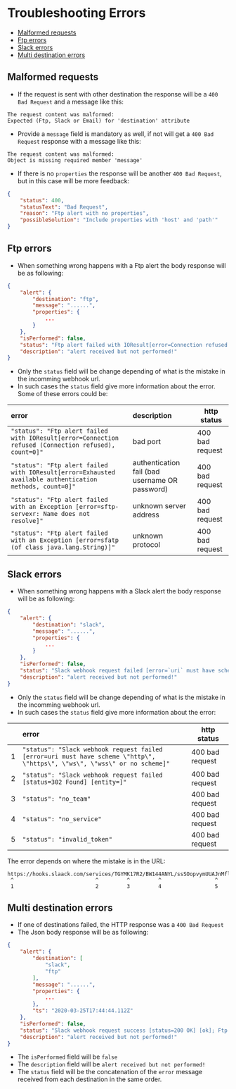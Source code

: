 # Troubleshooting Errors

* [Malformed requests](#malformed-requests)
* [Ftp errors](#ftp-errors)
* [Slack errors](#slack-errors)
* [Multi destination errors](#multi-destination-errors)



## Malformed requests

* If the request is sent with other destination the response will be a `400 Bad Request` and a message like this:
```
The request content was malformed:
Expected (Ftp, Slack or Email) for 'destination' attribute
```

* Provide a `message` field is mandatory as well, if not will get a `400 Bad Request` response with a message like this:
```
The request content was malformed:
Object is missing required member 'message'
```

* If there is no `properties` the response will be another `400 Bad Request`, but in this case will be more feedback:
```json
{
    "status": 400,
    "statusText": "Bad Request",
    "reason": "Ftp alert with no properties",
    "possibleSolution": "Include properties with 'host' and 'path'"
}
```



## Ftp errors

* When something wrong happens with a Ftp alert the body response will be as following:
```json
{
    "alert": {
        "destination": "ftp",
        "message": "......",
        "properties": {
            ...
        }
    },
    "isPerformed": false,
    "status": "Ftp alert failed with IOResult[error=Connection refused (Connection refused), count=0]",
    "description": "alert received but not performed!"
}
```

* Only the `status` field will be change depending of what is the mistake in the incomming webhook url.
* In such cases the `status` field give more information about the error. Some of these errors could be:

| error                                                                                                  | description                                   | http status     |
|:-------------------------------------------------------------------------------------------------------|:----------------------------------------------|-----------------|
|`"status": "Ftp alert failed with IOResult[error=Connection refused (Connection refused), count=0]"`    | bad port                                      | 400 bad request |
|`"status": "Ftp alert failed with IOResult[error=Exhausted available authentication methods, count=0]"` | authentication fail (bad username OR password)| 400 bad request |
|`"status": "Ftp alert failed with an Exception [error=sftp-servexr: Name does not resolve]"`            | unknown server address                        | 400 bad request |
|`"status": "Ftp alert failed with an Exception [error=sfatp (of class java.lang.String)]"`              | unknown protocol                              | 400 bad request |



## Slack errors

* When something wrong happens with a Slack alert the body response will be as following:
```json
{
    "alert": {
        "destination": "slack",
        "message": "......",
        "properties": {
            ...
        }
    },
    "isPerformed": false,
    "status": "Slack webhook request failed [error=`uri` must have scheme \"http\", \"https\", \"ws\", \"wss\" or no scheme]",
    "description": "alert received but not performed!"
}
```

* Only the `status` field will be change depending of what is the mistake in the incomming webhook url.
* In such cases the `status` field give more information about the error:

|   | error                                                                                                                     | http status     |
|---|:--------------------------------------------------------------------------------------------------------------------------|-----------------|
| 1 | `"status": "Slack webhook request failed [error=uri must have scheme \"http\", \"https\", \"ws\", \"wss\" or no scheme]"` | 400 bad request |
| 2 | `"status": "Slack webhook request failed [status=302 Found] [entity=]"`                                                   | 400 bad request |
| 3 | `"status": "no_team"`                                                                                                     | 400 bad request |
| 4 | `"status": "no_service"`                                                                                                  | 400 bad request |
| 5 | `"status": "invalid_token"`                                                                                               | 400 bad request |

The error depends on where the mistake is in the URL:
```text
https://hooks.slaack.com/services/TGYMK17R2/BW144ANYL/ssSOopvymUUAJnMflgu8LFdT
 ^                          ^         ^         ^                 ^
 1                          2         3         4                 5
```


## Multi destination errors

* If one of destinations failed, the HTTP response was a `400 Bad Request`
* The Json body response will be as following:
```json
{
    "alert": {
        "destination": [
            "slack",
            "ftp"
        ],
        "message": "......",
        "properties": {
            ...
        },
        "ts": "2020-03-25T17:44:44.112Z"
    },
    "isPerformed": false,
    "status": "Slack webhook request success [status=200 OK] [ok]; Ftp alert failed with IOResult[error=Connection refused (Connection refused), count=0]",
    "description": "alert received but not performed!"
}
```
* The `isPerformed` field will be `false`
* The `description` field will be `alert received but not performed!`
* The `status` field will be the concatenation of the `error` message received from each destination in the same order.


